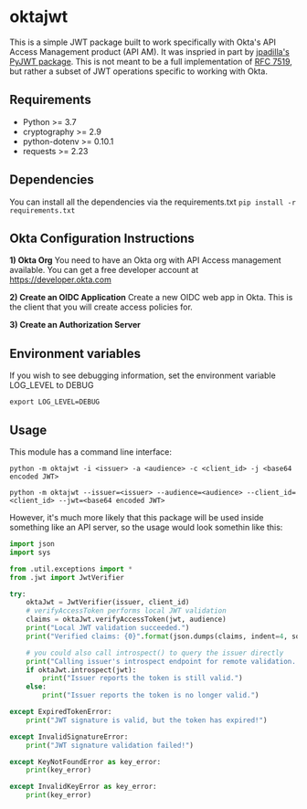 # oktajwt

This is a simple JWT package built to work specifically with Okta's API Access Management product (API AM). It was inspried in part by [jpadilla's PyJWT package](https://github.com/jpadilla/pyjwt). This is not meant to be a full implementation of [RFC 7519](https://tools.ietf.org/html/rfc7519), but rather a subset of JWT operations specific to working with Okta.

## Requirements
* Python >= 3.7
* cryptography >= 2.9
* python-dotenv >= 0.10.1
* requests >= 2.23

## Dependencies
You can install all the dependencies via the requirements.txt
`pip install -r requirements.txt`

## Okta Configuration Instructions
**1) Okta Org**
You need to have an Okta org with API Access management available.
You can get a free developer account at https://developer.okta.com

**2) Create an OIDC Application**
Create a new OIDC web app in Okta. This is the client that you will create access policies for.

**3) Create an Authorization Server**

## Environment variables
If you wish to see debugging information, set the environment variable LOG_LEVEL to DEBUG
```
export LOG_LEVEL=DEBUG
```

## Usage
This module has a command line interface:
```
python -m oktajwt -i <issuer> -a <audience> -c <client_id> -j <base64 encoded JWT>

python -m oktajwt --issuer=<issuer> --audience=<audience> --client_id=<client_id> --jwt=<base64 encoded JWT>
```

However, it's much more likely that this package will be used inside something like an API server, so the
usage would look somethin like this:

```python
import json
import sys

from .util.exceptions import *
from .jwt import JwtVerifier

try:
    oktaJwt = JwtVerifier(issuer, client_id)
    # verifyAccessToken performs local JWT validation
    claims = oktaJwt.verifyAccessToken(jwt, audience)
    print("Local JWT validation succeeded.")
    print("Verified claims: {0}".format(json.dumps(claims, indent=4, sort_keys=True)))

    # you could also call introspect() to query the issuer directly
    print("Calling issuer's introspect endpoint for remote validation...")
    if oktaJwt.introspect(jwt):
        print("Issuer reports the token is still valid.")
    else:
        print("Issuer reports the token is no longer valid.")

except ExpiredTokenError:
    print("JWT signature is valid, but the token has expired!")

except InvalidSignatureError:
    print("JWT signature validation failed!")

except KeyNotFoundError as key_error:
    print(key_error)

except InvalidKeyError as key_error:
    print(key_error)
```
